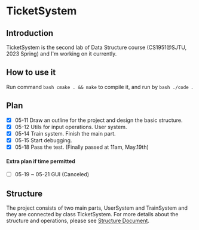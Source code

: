 # TicketSystem
## Introduction
TicketSystem is the second lab of Data Structure course (CS1951@SJTU, 2023 Spring) and I'm working on it currently.

## How to use it
Run command ```bash cmake . && make``` to compile it, and run by ```bash ./code ```.


## Plan
- [x] 05-11 Draw an outline for the project and design the basic structure.
- [x] 05-12 Utils for input operations. User system.
- [x] 05-14 Train system. Finish the main part.
- [x] 05-15 Start debugging.
- [x] 05-18 Pass the test. (Finally passed at 11am, May.19th)
#### Extra plan if time permitted
- [ ] 05-19 ~ 05-21 GUI (Canceled)

## Structure
The project consists of two main parts, UserSystem and TrainSystem and they are connected by class TicketSystem. For more details about the structure and operations, please see [Structure Document](docs/structure.md).
